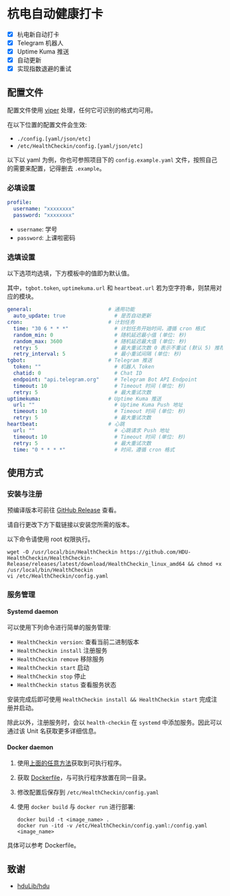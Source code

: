 # 杭电自动健康打卡

- [x] 杭电新自动打卡
- [x] Telegram 机器人
- [x] Uptime Kuma 推送
- [x] 自动更新
- [x] 实现指数退避的重试

## 配置文件

配置文件使用 [viper](https://github.com/spf13/viper) 处理，任何它可识别的格式均可用。

在以下位置的配置文件会生效:

- `./config.[yaml/json/etc]`
- `/etc/HealthCheckin/config.[yaml/json/etc]`

以下以 yaml 为例，你也可参照项目下的 `config.example.yaml` 文件，按照自己的需要来配置，记得删去 `.example`。

### 必填设置

```yaml
profile:
  username: "xxxxxxxx"
  password: "xxxxxxxx"
```

- `username`: 学号
- `password`: 上课啦密码

### 选填设置

以下选项均选填，下方模板中的值即为默认值。

其中，`tgbot.token`, `uptimekuma.url` 和 `heartbeat.url` 若为空字符串，则禁用对应的模块。

```yaml
general:                         # 通用功能
  auto_update: true                # 是否自动更新
cron:                            # 计划任务
  time: "30 6 * * *"               # 计划任务开始时间，遵循 cron 格式
  random_min: 0                    # 随机延迟最小值 (单位: 秒)
  random_max: 3600                 # 随机延迟最大值 (单位: 秒)
  retry: 5                         # 最大重试次数 0 表示不重试 (默认 5) 推荐小于 8
  retry_interval: 5                # 最小重试间隔 (单位: 秒)
tgbot:                           # Telegram 推送
  token: ""                        # 机器人 Token
  chatid: 0                        # Chat ID
  endpoint: "api.telegram.org"     # Telegram Bot API Endpoint
  timeout: 10                      # Timeout 时间 (单位: 秒)
  retry: 5                         # 最大重试次数
uptimekuma:                      # Uptime Kuma 推送
  url: ""                          # Uptime Kuma Push 地址
  timeout: 10                      # Timeout 时间 (单位: 秒)
  retry: 5                         # 最大重试次数
heartbeat:                       # 心跳
  url: ""                          # 心跳请求 Push 地址
  timeout: 10                      # Timeout 时间 (单位: 秒)
  retry: 5                         # 最大重试次数
  time: "0 * * * *"                # 时间，遵循 cron 格式
```

## 使用方式

### 安装与注册

预编译版本可前往 [GitHub Release](https://github.com/HDU-HealthCheckin/HealthCheckin-Release/releases/latest) 查看。

请自行更改下方下载链接以安装您所需的版本。

以下命令请使用 root 权限执行。

```shell
wget -O /usr/local/bin/HealthCheckin https://github.com/HDU-HealthCheckin/HealthCheckin-Release/releases/latest/download/HealthCheckin_linux_amd64 && chmod +x /usr/local/bin/HealthCheckin
vi /etc/HealthCheckin/config.yaml
```

### 服务管理

#### Systemd daemon

可以使用下列命令进行简单的服务管理:

- `HealthCheckin version`: 查看当前二进制版本
- `HealthCheckin install` 注册服务
- `HealthCheckin remove` 移除服务
- `HealthCheckin start` 启动
- `HealthCheckin stop` 停止
- `HealthCheckin status` 查看服务状态

安装完成后即可使用 `HealthCheckin install && HealthCheckin start` 完成注册并启动。

除此以外，注册服务时，会以 `health-checkin` 在 `systemd` 中添加服务。因此可以通过该 Unit 名获取更多详细信息。

#### Docker daemon

1. 使用[上面的任意方法](#安装与注册)获取到可执行程序。

2. 获取 [Dockerfile](https://raw.githubusercontent.com/HDU-HealthCheckin/HealthCheckin-Release/master/Dockerfile)，与可执行程序放置在同一目录。

3. 修改配置后保存到 `/etc/HealthCheckin/config.yaml`

4. 使用 `docker build` 与 `docker run` 进行部署:

    ```shell
    docker build -t <image_name> .
    docker run -itd -v /etc/HealthCheckin/config.yaml:/config.yaml <image_name>
    ```

具体可以参考 Dockerfile。

## 致谢

- [hduLib/hdu](https://github.com/hduLib/hdu)

